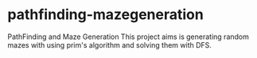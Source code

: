 # pathfinding-mazegeneration
PathFinding and Maze Generation
This project aims is generating random mazes with using prim's algorithm and solving them with DFS.
